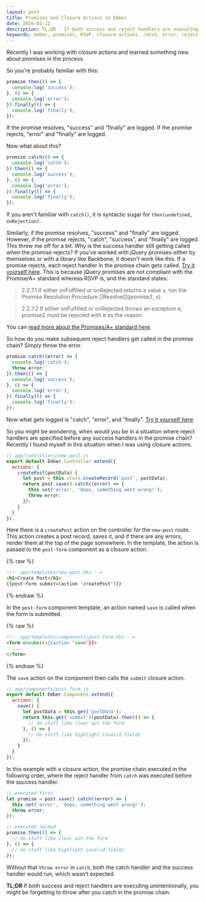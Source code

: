 ```yaml
---
layout: post
title: Promises and Closure Actions in Ember
date: 2016-03-12
description: TL;DR - If both success and reject handlers are executing unintentionally, you might be forgetting to throw after you catch in the promise chain.
keywords: ember, promises, RSVP, closure actions, catch, error, reject, throw, both resolve and reject are executing, Promises/A+, RSVP vs jQuery promises
---
```


Recently I was working with closure actions and learned something new about promises in the process.

So you're probably familiar with this:

```js
promise.then(() => {
  console.log('success');
}, () => {
  console.log('error');
}).finally(() => {
  console.log('finally');
});
```

If the promise resolves, "success" and "finally" are logged. If the promise rejects, "error" and "finally" are logged.

Now what about this?

```js
promise.catch(() => {
  console.log('catch');
}).then(() => {
  console.log('success');
}, () => {
  console.log('error');
}).finally(() => {
  console.log('finally');
});
```

If you aren't familiar with `catch()`, it is syntactic sugar for `then(undefined, onRejection)`.

Similarly, if the promise resolves, "success" and "finally" are logged. However, if the promise rejects, "catch", "success", and "finally" are logged. This threw me off for a bit. Why is the success handler still getting called when the promise rejects? If you've worked with jQuery promises either by themselves or with a library like Backbone, it doesn't work like this. If a promise rejects, each reject handler in the promise chain gets called. <a href="http://jsbin.com/wujahutazu/edit?js,console" target="_blank">Try it yourself here</a>. This is because jQuery promises are not compliant with the Promise/A+ standard whereas RSVP is, and the standard states:

<div>
  <blockquote>
  2.2.7.1 If either onFulfilled or onRejected returns a value x, run the Promise Resolution Procedure [[Resolve]](promise2, x).
  </blockquote>

  <blockquote>
  2.2.7.2 If either onFulfilled or onRejected throws an exception e, promise2 must be rejected with e as the reason.
  </blockquote>
</div>

You can <a href="https://promisesaplus.com/" target="_blank">read more about the Promises/A+ standard here</a>.

So how do you make subsequent reject handlers get called in the promise chain? Simply throw the error.

```js
promise.catch((error) => {
  console.log('catch');
  throw error;
}).then(() => {
  console.log('success');
}, () => {
  console.log('error');
}).finally(() => {
  console.log('finally');
});
```

Now what gets logged is "catch", "error", and "finally". <a href="http://jsbin.com/tugibehuja/edit?js,console" target="_blank">Try it yourself here</a>

So you might be wondering, when would you be in a situation where reject handlers are specified before any success handlers in the promise chain? Recently I found myself in this situation when I was using closure actions.

```js
// app/controllers/new-post.js
export default Ember.Controller.extend({
  actions: {
    createPost(postData) {
      let post = this.store.createRecord('post', postData);
      return post.save().catch((error) => {
        this.set('error', 'Oops, something went wrong!');
        throw error;
      });
    }
  }
});
```

Here there is a `createPost` action on the controller for the `new-post` route. This action creates a post record, saves it, and if there are any errors, render them at the top of the page somewhere. In the template, the action is passed to the `post-form` component as a closure action.

{% raw %}
```html
<!-- app/templates/new-post.hbs -->
<h1>Create Post</h1>
{{post-form submit=(action 'createPost')}}
```
{% endraw %}

In the `post-form` component template, an action named `save` is called when the form is submitted.

{% raw %}
```html
<!-- app/templates/components/post-form.hbs -->
<form onsubmit={{action 'save'}}>
  ...
</form>
```
{% endraw %}

The `save` action on the component then calls the `submit` closure action.

```js
// app/components/post-form.js
export default Ember.Component.extend({
  actions: {
    save() {
      let postData = this.get('postData');
      return this.get('submit')(postData).then(() => {
        // do stuff like clear out the form
      }, () => {
        // do stuff like highlight invalid fields
      });
    }
  }
});
```

In this example with a closure action, the promise chain executed in the following order, where the reject handler from `catch` was executed before the success handler.

```js
// executed first
let promise = post.save().catch((error) => {
  this.set('error', 'Oops, something went wrong!');
  throw error;
});

// executed second
promise.then(() => {
  // do stuff like clear out the form
}, () => {
  // do stuff like highlight invalid fields
});
```

Without that `throw error` in `catch`, both the catch handler and the success handler would run, which wasn't expected.

__TL;DR__ If both success and reject handlers are executing unintentionally, you might be forgetting to throw after you catch in the promise chain.
